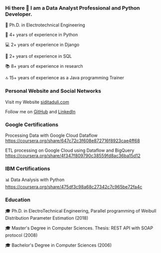 

### Hi there 👋 I am a Data Analyst Professional and Python Developer.

🔭 Ph.D. in Electrotechnical Engineering

🐍 4+ years of experience in Python

💻 2+ years of experience in Django

🔎 2+ years of experience in SQL

📚 8+ years of experience in research

🔝 15+ years of experience as a Java programming Trainer


### Personal Website and Social Networks
Visit my Website <a href='https://siditaduli.com/en/home/'>siditaduli.com </a>

Follow me on <a href='https://github.com/siditaduli'>GitHub</a> and <a href='https://www.linkedin.com/in/sidita-duli-b03ab07/'>LinkedIn</a>

### Google Certifications
Processing Data with Google Cloud Dataflow
https://coursera.org/share/647c72c3f608e872716f8923cae4ff68

ETL processing on Google Cloud using Dataflow and BigQuery
https://coursera.org/share/4f347f809790c38559fd8ac36ba15d12

### IBM Certifications

📊 Data Analysis with Python
https://coursera.org/share/475df3c98a68c27342c7c965be72fa4c

### Education
🎓 Ph.D. in ElectroTechnical Engineering, Parallel programming of Weibull Distribution Parameter Estimation (2018)

🎓 Master's Degree in Computer Sciences. Thesis: REST API with SOAP protocol (2008)

🎓 Bachelor's Degree in Computer Sciences (2006)
